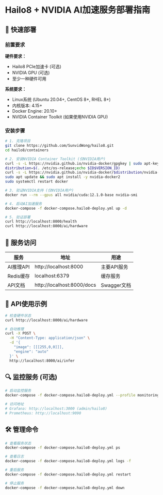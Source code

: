 # Hailo8 + NVIDIA AI加速服务部署指南

## 🚀 快速部署

### 前置要求

**硬件要求：**
- Hailo8 PCIe加速卡 (可选)
- NVIDIA GPU (可选)
- 至少一种硬件可用

**系统要求：**
- Linux系统 (Ubuntu 20.04+, CentOS 8+, RHEL 8+)
- 内核版本: 4.15+
- Docker Engine: 20.10+
- NVIDIA Container Toolkit (如果使用NVIDIA GPU)

### 安装步骤

```bash
# 1. 克隆项目
git clone https://github.com/SunvidWong/hailo8.git
cd hailo8/containers

# 2. 安装NVIDIA Container Toolkit (仅NVIDIA用户)
curl -s -L https://nvidia.github.io/nvidia-docker/gpgkey | sudo apt-key add
distribution=$(. /etc/os-release;echo $ID$VERSION_ID)
curl -s -L https://nvidia.github.io/nvidia-docker/$distribution/nvidia-docker.list | sudo tee /etc/apt/sources.list.d/nvidia-docker.list
sudo apt update && sudo apt install -y nvidia-docker2
sudo systemctl restart docker

# 3. 验证NVIDIA支持 (仅NVIDIA用户)
docker run --rm --gpus all nvidia/cuda:12.1.0-base nvidia-smi

# 4. 启动AI加速服务
docker-compose -f docker-compose.hailo8-deploy.yml up -d

# 5. 验证部署
curl http://localhost:8000/health
curl http://localhost:8000/ai/hardware
```

## 📱 服务访问

| 服务 | 地址 | 用途 |
|------|------|------|
| AI推理API | http://localhost:8000 | 主要API服务 |
| Redis缓存 | localhost:6379 | 缓存服务 |
| API文档 | http://localhost:8000/docs | Swagger文档 |

## 🔧 API使用示例

```bash
# 检查硬件状态
curl http://localhost:8000/ai/hardware

# 自动推理
curl -X POST \
  -H "Content-Type: application/json" \
  -d '{
    "image": [[[255,0,0]]],
    "engine": "auto"
  }' \
  http://localhost:8000/ai/infer
```

## 🔍 监控服务 (可选)

```bash
# 启动监控服务
docker-compose -f docker-compose.hailo8-deploy.yml --profile monitoring up -d

# 访问地址
# Grafana: http://localhost:3000 (admin/hailo8)
# Prometheus: http://localhost:9090
```

## 🛠️ 管理命令

```bash
# 查看服务状态
docker-compose -f docker-compose.hailo8-deploy.yml ps

# 查看日志
docker-compose -f docker-compose.hailo8-deploy.yml logs -f

# 重启服务
docker-compose -f docker-compose.hailo8-deploy.yml restart

# 停止服务
docker-compose -f docker-compose.hailo8-deploy.yml down
```